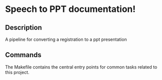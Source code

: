 # Speech to PPT documentation!

## Description

A pipeline for converting a registration to a ppt presentation

## Commands

The Makefile contains the central entry points for common tasks related to this project.

